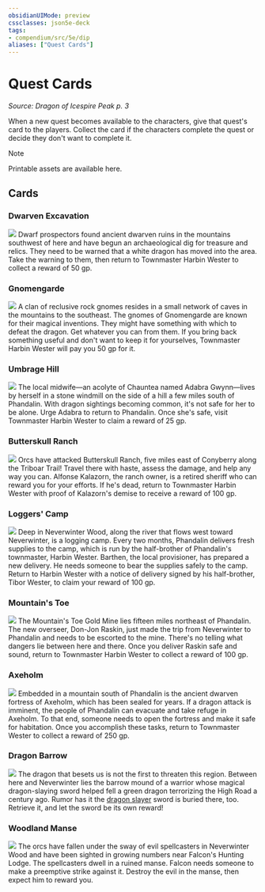 ```yaml
---
obsidianUIMode: preview
cssclasses: json5e-deck
tags:
- compendium/src/5e/dip
aliases: ["Quest Cards"]
---
```

# Quest Cards
*Source: Dragon of Icespire Peak p. 3*  

When a new quest becomes available to the characters, give that quest's card to the players. Collect the card if the characters complete the quest or decide they don't want to complete it.

> [!note]
> Printable assets are available here.

## Cards

### Dwarven Excavation
![](https://raw.githubusercontent.com/5etools-mirror-2/5etools-img/main/decks/DIP/Quests/055-1.webp#card)
Dwarf prospectors found ancient dwarven ruins in the mountains southwest of here and have begun an archaeological dig for treasure and relics. They need to be warned that a white dragon has moved into the area. Take the warning to them, then return to Townmaster Harbin Wester to collect a reward of 50 gp.

### Gnomengarde
![](https://raw.githubusercontent.com/5etools-mirror-2/5etools-img/main/decks/DIP/Quests/056-2.webp#card)
A clan of reclusive rock gnomes resides in a small network of caves in the mountains to the southeast. The gnomes of Gnomengarde are known for their magical inventions. They might have something with which to defeat the dragon. Get whatever you can from them. If you bring back something useful and don't want to keep it for yourselves, Townmaster Harbin Wester will pay you 50 gp for it.

### Umbrage Hill
![](https://raw.githubusercontent.com/5etools-mirror-2/5etools-img/main/decks/DIP/Quests/057-3.webp#card)
The local midwife—an acolyte of Chauntea named Adabra Gwynn—lives by herself in a stone windmill on the side of a hill a few miles south of Phandalin. With dragon sightings becoming common, it's not safe for her to be alone. Urge Adabra to return to Phandalin. Once she's safe, visit Townmaster Harbin Wester to claim a reward of 25 gp.

### Butterskull Ranch
![](https://raw.githubusercontent.com/5etools-mirror-2/5etools-img/main/decks/DIP/Quests/058-4.webp#card)
Orcs have attacked Butterskull Ranch, five miles east of Conyberry along the Triboar Trail! Travel there with haste, assess the damage, and help any way you can. Alfonse Kalazorn, the ranch owner, is a retired sheriff who can reward you for your efforts. If he's dead, return to Townmaster Harbin Wester with proof of Kalazorn's demise to receive a reward of 100 gp.

### Loggers' Camp
![](https://raw.githubusercontent.com/5etools-mirror-2/5etools-img/main/decks/DIP/Quests/059-5.webp#card)
Deep in Neverwinter Wood, along the river that flows west toward Neverwinter, is a logging camp. Every two months, Phandalin delivers fresh supplies to the camp, which is run by the half-brother of Phandalin's townmaster, Harbin Wester. Barthen, the local provisioner, has prepared a new delivery. He needs someone to bear the supplies safely to the camp. Return to Harbin Wester with a notice of delivery signed by his half-brother, Tibor Wester, to claim your reward of 100 gp.

### Mountain's Toe
![](https://raw.githubusercontent.com/5etools-mirror-2/5etools-img/main/decks/DIP/Quests/060-6.webp#card)
The Mountain's Toe Gold Mine lies fifteen miles northeast of Phandalin. The new overseer, Don-Jon Raskin, just made the trip from Neverwinter to Phandalin and needs to be escorted to the mine. There's no telling what dangers lie between here and there. Once you deliver Raskin safe and sound, return to Townmaster Harbin Wester to collect a reward of 100 gp.

### Axeholm
![](https://raw.githubusercontent.com/5etools-mirror-2/5etools-img/main/decks/DIP/Quests/061-7.webp#card)
Embedded in a mountain south of Phandalin is the ancient dwarven fortress of Axeholm, which has been sealed for years. If a dragon attack is imminent, the people of Phandalin can evacuate and take refuge in Axeholm. To that end, someone needs to open the fortress and make it safe for habitation. Once you accomplish these tasks, return to Townmaster Wester to collect a reward of 250 gp.

### Dragon Barrow
![](https://raw.githubusercontent.com/5etools-mirror-2/5etools-img/main/decks/DIP/Quests/062-8.webp#card)
The dragon that besets us is not the first to threaten this region. Between here and Neverwinter lies the barrow mound of a warrior whose magical dragon-slaying sword helped fell a green dragon terrorizing the High Road a century ago. Rumor has it the [dragon slayer](/Systems/5e/items/dragon-slayer.md) sword is buried there, too. Retrieve it, and let the sword be its own reward!

### Woodland Manse
![](https://raw.githubusercontent.com/5etools-mirror-2/5etools-img/main/decks/DIP/Quests/063-9.webp#card)
The orcs have fallen under the sway of evil spellcasters in Neverwinter Wood and have been sighted in growing numbers near Falcon's Hunting Lodge. The spellcasters dwell in a ruined manse. Falcon needs someone to make a preemptive strike against it. Destroy the evil in the manse, then expect him to reward you.